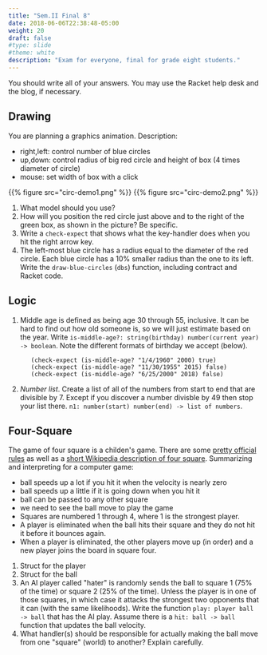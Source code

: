 ```yaml
---
title: "Sem.II Final 8"
date: 2018-06-06T22:38:48-05:00
weight: 20
draft: false
#type: slide
#theme: white
description: "Exam for everyone, final for grade eight students."
---
```


You should write all of your answers.
You may use the Racket help desk and the blog, if necessary.


## Drawing

You are planning a graphics animation. Description:

   * right,left: control number of blue circles
   * up,down: control radius of big red circle and height of box (4 times diameter of circle)
   * mouse: set width of box with a click

   {{% figure src="circ-demo1.png" %}}
   {{% figure src="circ-demo2.png" %}}

   1. What model should you use?
   2. How will you position the red circle just above and to the right of the green box, as shown in the picture? Be specific.
   3. Write a `check-expect` that shows what the key-handler does when you hit the right arrow key.
   4. The left-most blue circle has a radius equal to the diameter of the red circle. Each blue circle has a 10% smaller radius than the one to its left. Write the `draw-blue-circles` (`dbs`) function, including contract and Racket code.

## Logic

1. Middle age is defined as being age 30 through 55, inclusive. It can
be hard to find out how old someone is, so we will just estimate based
on the year. Write `is-middle-age?: string(birthday) number(current year) -> boolean`. Note the different formats of birthday we accept (below). 

          (check-expect (is-middle-age? "1/4/1960" 2000) true)
          (check-expect (is-middle-age? "11/30/1955" 2015) false)
          (check-expect (is-middle-age? "6/25/2000" 2018) false)

2. *Number list*. Create a list of all of the numbers from start to end that are divisible by 7. Except if you discover a number divisble by 49 then stop your list there. `n1: number(start) number(end) -> list of numbers`.



## Four-Square


The game of four square is a childen's game. There are some [pretty
official rules](http://www.squarefour.org/rules) as well as a [short
Wikipedia description of four
square](https://en.wikipedia.org/wiki/Four_square). Summarizing and
interpreting for a computer game:

* ball speeds up a lot if you hit it when the velocity is nearly zero
* ball speeds up a little if it is going down when you hit it
* ball can be passed to any other square
* we need to see the ball move to play the game
* Squares are numbered 1 through 4, where 1 is the strongest player.
* A player is eliminated when the ball hits their square and they do not hit it before it bounces again.
* When a player is eliminated, the other players move up (in order) and a new player joins the board in square four. 

1. Struct for the player
2. Struct for the ball
3. An AI player called "hater" is randomly sends the ball to square 1 (75% of the time) or square 2 (25% of the time).  Unless the player is in one of those squares, in which case it attacks the strongest two opponents that it can (with the same likelihoods). Write the function `play: player ball -> ball` that has the AI play. Assume there is a `hit: ball -> ball` function that updates the ball velocity.
4. What handler(s) should be responsible for actually making the ball move from one "square" (world) to another? Explain carefully.


